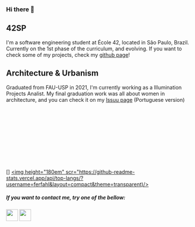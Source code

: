### Hi there 👋

## 42SP
I'm a software engineering student at École 42, located in São Paulo, Brazil.
Currently on the 1st phase of the curriculum, and evolving.
If you want to check some of my projects, check my [github page](https://ferfahl.github.io/)!

## Architecture & Urbanism
Graduated from FAU-USP in 2021, I'm currently working as a Illumination Projects Analist.
My final graduation work was all about women in architecture, and you can check it on my [Issuu page](https://issuu.com/fern_fahl/docs/tfg_representatividade_feminina_na_arquitetura_-_f) (Portuguese version)

[<img height="180em" scr="https://github-readme-stats.vercel.app/api?username=ferfahl&show_icons=true&theme=transparent"/>] [<img height="180em" scr="https://github-readme-stats.vercel.app/api/top-langs/?username=ferfahl&layout=compact&theme=transparent)/>](https://github.com/ferfahl/github-readme-stats")

##### If you want to contact me, try one of the bellow:
[<img height="32" width="32" src="https://i0.wp.com/solistica.com/wp-content/uploads/2019/10/linkedin.png" />](https://www.linkedin.com/in/fernanda-fahl/) [<img height="32" width="32" src="https://www.nicepng.com/png/detail/90-903914_e-mail-png-hd-round-email-icon-png.png" />](mailto:fe.alves.fahl@gmail.com?Subject=Contact%20me%21)
